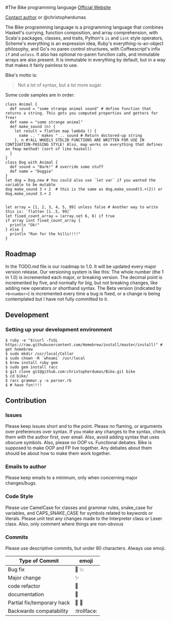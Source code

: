 #The Bike programming language
[Official Website](christopherdumas.github.io/Bike)


[Contact author](mailto:christopherdumas@me.com) or @christopherdumas


The Bike programming language is a programming language that combines Haskell's currying, function composition, and array comprehension, with Scala's packages, classes, and traits, Python's `is` and `isnt` style operators, Scheme's everything is an expression idea, Ruby's everything-is-an-object philosophy, and Go's no paren control structures, with Coffeescript's infix `if` and `unless`. It also has optional no-paren function calls, and immutable arrays are also present. It is immutable in everything by default, but in a way that makes it fairly painless to use. 

Bike's motto is:
> Not a lot of syntax, but a lot more sugar.


Some code samples are in order:


    class Animal {
      def sound = "some strange animal sound" # define function that returns a string. This gets you computed properties and getters for free!
      def name = "some strange animal"
      def make_sound (n) {
        let result = flatten map lambda () {
          name .. " makes " .. sound # Return doctored-up string
        }, n #!ALL WHEELS STDLIB FUNCTIONS ARE WRITTEN FOR USE IN CONTIUATION-PASSING STYLE! Also, map works on everything that defines an fmap method! (sort of like haskell)
      }
    }
    class Dog with Animal {
      def sound = "Bark!" # override some stuff
      def name = "Doggie"
    }
    let dog = Dog.new # You could also use `let var` if you wanted the variable to be mutable
    dog make_sound 3 + 2  # this is the same as dog.make_sound(3.+(2)) or dog.make_sound 3.+ 2


    let array = [1, 2, 3, 4, 5, 99] unless false # Another way to write this is: `flatten [1..5, 99]`
    let fixed_count_array = (array.set 6, 6) if true
    if array isnt fixed_count_array {
      println "Ok!"
    } else {
      println "Run for the hills!!!!"
    }


## Roadmap
In the TODO.md file is our roadmap to 1.0. It will be updated every major version release. Our versioning system is like this: The whole number (the 1 in 1.0) is incremented each major, or breaking version. The decimal point is incremented by five, and normally for big, but not breaking changes, like adding new operators or shorthand syntax. The Beta version (indicated by `+b<number>`) is incremented every time a bug is fixed, or a change is being contemplated but I have not fully committed to it.

## Development
### Setting up your development environment

    $ ruby -e "$(curl -fsSL https://raw.githubusercontent.com/Homebrew/install/master/install)" # get homebrew
    $ sudo mkdir /usr/local/Cellar
    $ sudo chown -R `whoami` /usr/local
    $ brew install ruby gem
    $ sudo gem install racc
    $ git clone git@github.com:christopherdumas/Bike.git bike
    $ cd bike/
    $ racc grammar.y -o parser.rb
    $ # have fun!!!!

## Contribution
### Issues
Please keep issues short and to the point. Please no flaming, or arguments over preferences over syntax. If you make any changes to the syntax, check them with the author first, over email. Also, avoid adding syntax that uses obscure symbols. Also, please no OOP vs. Functional debates. Bike is supposed to make OOP and FP live together. Any debates about them should be about how to make them work together.
### Emails to author
Please keep emails to a minimum, only when concerning major changes/bugs.
### Code Style
Please use CamelCase for classes and grammar rules, snake_case for variables, and CAPS_SNAKE_CASE for symbols related to keywords or literals. Please unit test any changes made to the Interpreter class or Lexer class. Also, only comment where things are non-obvous
### Commits
Please use descriptive commits, but under 80 characters. Always use emoji.

| Type of Commit | emoji |
| ------------- | ------------- |
| Bug fix  | :bug: :collision:  |
| Major change  | :sparkles:  |
| code refactor | :angel: |
| documentation | :notebook: |
| Partial fix/temporary hack | :lipstick: :pig: |
| Backwards compatability | :trollface: |
